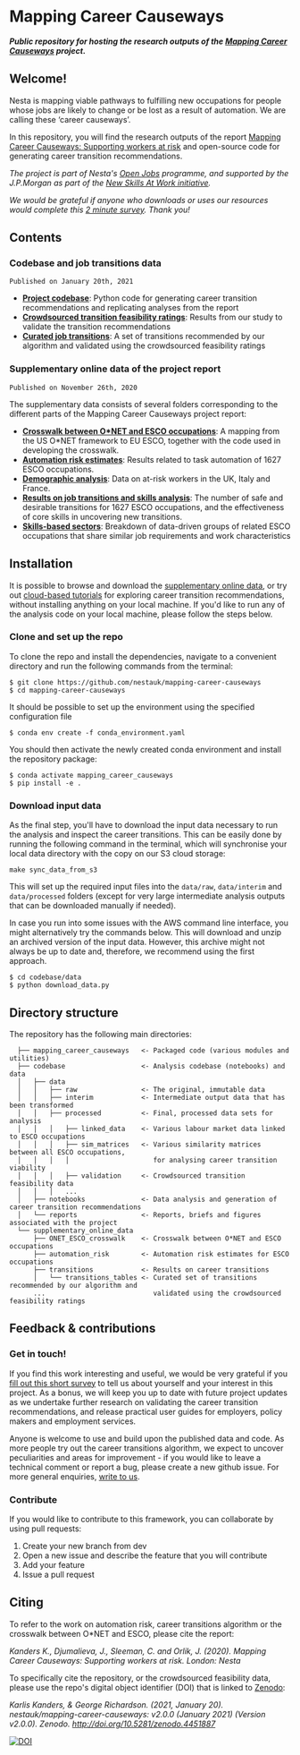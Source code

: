 # Mapping Career Causeways

***Public repository for hosting the research outputs of the [Mapping Career Causeways](https://www.nesta.org.uk/project/mapping-career-causeways/) project.***

## Welcome!

Nesta is mapping viable pathways to fulfilling new occupations for people whose jobs are likely to change or be lost as a result of automation. We are calling these ‘career causeways’.

In this repository, you will find the research outputs of the report [Mapping Career Causeways: Supporting workers at risk](https://www.nesta.org.uk/report/mapping-career-causeways-supporting-workers-risk/) and open-source code for generating career transition recommendations.

*The project is part of Nesta's [Open Jobs](https://www.nesta.org.uk/project/open-jobs/) programme, and supported by the J.P.Morgan as part of the [New Skills At Work initiative](https://www.jpmorganchase.com/impact/our-approach/jobs-and-skills).*

*We would be grateful if anyone who downloads or uses our resources would complete this [2 minute survey](https://docs.google.com/forms/d/1IepcbAmIKAS2fDaDO4NfcI7uqNRkof02s52VmEYrZCY/edit?ts=6005b209&gxids=7628). Thank you!*

## Contents

### Codebase and job transitions data

`Published on January 20th, 2021`

- [**Project codebase**](https://github.com/nestauk/mapping-career-causeways/tree/main/codebase/): Python code for generating career transition recommendations and replicating analyses from the report
- [**Crowdsourced transition feasibility ratings**](https://github.com/nestauk/mapping-career-causeways/tree/main/codebase/reports/crowd_feasibility_ratings/): Results from our study to validate the transition recommendations
- [**Curated job transitions**](https://github.com/nestauk/mapping-career-causeways/tree/main/supplementary_online_data/transitions/transitions_tables/): A set of transitions recommended by our algorithm and validated using the crowdsourced feasibility ratings

### Supplementary online data of the project report

`Published on November 26th, 2020`

The supplementary data consists of several folders corresponding to the different parts of the Mapping Career Causeways project report:

- [**Crosswalk between O\*NET and ESCO occupations**](https://github.com/nestauk/mapping-career-causeways/tree/main/supplementary_online_data/ONET_ESCO_crosswalk/):
A mapping from the US O*NET framework to EU ESCO, together with the code used in developing the crosswalk.
- [**Automation risk estimates**](https://github.com/nestauk/mapping-career-causeways/tree/main/supplementary_online_data/automation_risk/):
Results related to task automation of 1627 ESCO occupations.
- [**Demographic analysis**](https://github.com/nestauk/mapping-career-causeways/tree/main/supplementary_online_data/demographic_analysis/):
Data on at-risk workers in the UK, Italy and France.
- [**Results on job transitions and skills analysis**](https://github.com/nestauk/mapping-career-causeways/tree/main/supplementary_online_data/transitions/): The number of safe and desirable transitions for 1627 ESCO occupations, and the effectiveness of core skills in uncovering new transitions.
- [**Skills-based sectors**](https://github.com/nestauk/mapping-career-causeways/tree/main/supplementary_online_data/skills_based_sectors): Breakdown of data-driven groups of related ESCO occupations that share similar job requirements and work characteristics

## Installation

It is possible to browse and download the [supplementary online data](https://github.com/nestauk/mapping-career-causeways/tree/main/supplementary_online_data), or try out [cloud-based tutorials](https://github.com/nestauk/mapping-career-causeways/tree/main/codebase#tutorials-on-google-colab) for exploring career transition recommendations, without installing anything on your local machine. If you'd like to run any of the analysis code on your local machine, please follow the steps below.

### Clone and set up the repo

To clone the repo and install the dependencies, navigate to a convenient directory and run the following commands from the terminal:

```shell
$ git clone https://github.com/nestauk/mapping-career-causeways
$ cd mapping-career-causeways
```

It should be possible to set up the environment using the specified configuration file

```shell
$ conda env create -f conda_environment.yaml
```
You should then activate the newly created conda environment and install the repository package:

```shell
$ conda activate mapping_career_causeways
$ pip install -e .
```
### Download input data

As the final step, you'll have to download the input data necessary to run the analysis and inspect the career transitions. This can be easily done by running the following command in the terminal, which will synchronise your local data directory with the copy on our S3 cloud storage:

```
make sync_data_from_s3
```

This will set up the required input files into the `data/raw`, `data/interim` and `data/processed` folders (except for very large intermediate analysis outputs that can be downloaded manually if needed).

In case you run into some issues with the AWS command line interface, you might alternatively try the commands below. This will
download and unzip an archived version of the input data. However, this archive might not always be up to date and, therefore, we recommend using the first approach.

```
$ cd codebase/data
$ python download_data.py
```

## Directory structure

The repository has the following main directories:

```
  ├── mapping_career_causeways   <- Packaged code (various modules and utilities)
  ├── codebase                   <- Analysis codebase (notebooks) and data
  │   ├── data
  │   │   ├── raw                <- The original, immutable data
  │   │   ├── interim            <- Intermediate output data that has been transformed
  │   │   ├── processed          <- Final, processed data sets for analysis
  │   │   │   ├── linked_data    <- Various labour market data linked to ESCO occupations
  │   │   │   ├── sim_matrices   <- Various similarity matrices between all ESCO occupations,
  │   │   │   │                     for analysing career transition viability
  │   │   │   ├── validation     <- Crowdsourced transition feasibility data
  │   │   │   ...    
  │   ├── notebooks              <- Data analysis and generation of career transition recommendations
  │   └── reports                <- Reports, briefs and figures associated with the project
  └── supplementary_online_data  
      ├── ONET_ESCO_crosswalk    <- Crosswalk between O*NET and ESCO occupations     
      ├── automation_risk        <- Automation risk estimates for ESCO occupations
      ├── transitions            <- Results on career transitions
      │   └── transitions_tables <- Curated set of transitions recommended by our algorithm and
      ...                           validated using the crowdsourced feasibility ratings                                    
```

<a name="feedback"></a>
## Feedback & contributions

### Get in touch!
If you find this work interesting and useful, we would be very grateful if you [fill out this short survey](https://docs.google.com/forms/d/1IepcbAmIKAS2fDaDO4NfcI7uqNRkof02s52VmEYrZCY/edit?ts=6005b209&gxids=7628) to tell us about yourself and your interest in this project. As a bonus, we will keep you up to date with future project updates as we undertake further research on validating the career transition recommendations, and release practical user guides for employers, policy makers and employment services.

Anyone is welcome to use and build upon the published data and code. As more people try out the career transitions algorithm, we expect to uncover peculiarities and areas for improvement - if you would like to leave a technical comment or report a bug, please create a new github issue. For more general enquiries, [write to us](mailto:open.jobs@nesta.org.uk).

### Contribute
If you would like to contribute to this framework, you can collaborate by using pull requests:
1. Create your new branch from dev
2. Open a new issue and describe the feature that you will contribute
3. Add your feature
4. Issue a pull request

## Citing
To refer to the work on automation risk, career transitions algorithm or the crosswalk between O\*NET and ESCO, please cite the report:

*Kanders K., Djumalieva, J., Sleeman, C. and Orlik, J. (2020). Mapping Career Causeways: Supporting workers at risk. London: Nesta*

To specifically cite the repository, or the crowdsourced feasibility data, please use the repo's digital object identifier (DOI) that is linked to [Zenodo](https://zenodo.org/badge/latestdoi/307661339):

*Karlis Kanders, & George Richardson. (2021, January 20). nestauk/mapping-career-causeways: v2.0.0 (January 2021) (Version v2.0.0). Zenodo. http://doi.org/10.5281/zenodo.4451887*

[![DOI](https://zenodo.org/badge/307661339.svg)](https://zenodo.org/badge/latestdoi/307661339)
